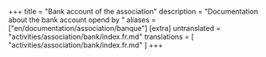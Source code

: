 +++
title = "Bank account of the association"
description = "Documentation about the bank account opend by "
aliases = ["en/documentation/association/banque"]
[extra]
untranslated = "activities/association/bank/index.fr.md"
translations = [
    "activities/association/bank/index.fr.md"
]
+++
